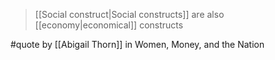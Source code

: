 > [[Social construct|Social constructs]] are also [[economy|economical]] constructs

 #quote by [[Abigail Thorn]] in Women, Money, and the Nation